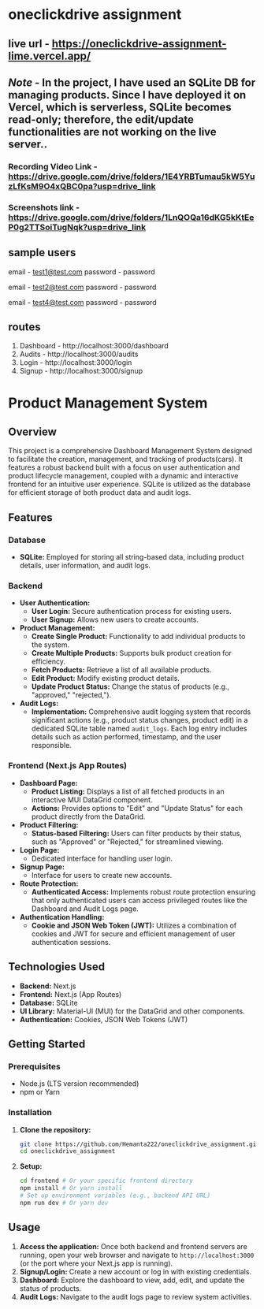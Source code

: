 # oneclickdrive assignment

## live url - https://oneclickdrive-assignment-lime.vercel.app/
## *Note* - In the project, I have used an SQLite DB for managing products. Since I have deployed it on Vercel, which is serverless, SQLite becomes read-only; therefore, the edit/update functionalities are not working on the live server..

### Recording Video Link - https://drive.google.com/drive/folders/1E4YRBTumau5kW5YuzLfKsM9O4xQBC0pa?usp=drive_link
### Screenshots link -  https://drive.google.com/drive/folders/1LnQOQa16dKG5kKtEeP0g2TTSoiTugNqk?usp=drive_link

## sample users
email - test1@test.com
password - password

email - test2@test.com
password - password

email - test4@test.com
password - password


## routes
1) Dashboard -  http://localhost:3000/dashboard
2) Audits - http://localhost:3000/audits
3) Login - http://localhost:3000/login
4) Signup - http://localhost:3000/signup

# Product Management System

## Overview

This project is a comprehensive Dashboard Management System designed to facilitate the creation, management, and tracking of products(cars). It features a robust backend built with a focus on user authentication and product lifecycle management, coupled with a dynamic and interactive frontend for an intuitive user experience. SQLite is utilized as the database for efficient storage of both product data and audit logs.

## Features

### Database

* **SQLite:** Employed for storing all string-based data, including product details, user information, and audit logs.

### Backend

* **User Authentication:**
    * **User Login:** Secure authentication process for existing users.
    * **User Signup:** Allows new users to create accounts.
* **Product Management:**
    * **Create Single Product:** Functionality to add individual products to the system.
    * **Create Multiple Products:** Supports bulk product creation for efficiency.
    * **Fetch Products:** Retrieve a list of all available products.
    * **Edit Product:** Modify existing product details.
    * **Update Product Status:** Change the status of products (e.g., "approved," "rejected,").
* **Audit Logs:**
    * **Implementation:** Comprehensive audit logging system that records significant actions (e.g., product status changes, product edit) in a dedicated SQLite table named `audit_logs`. Each log entry includes details such as action performed, timestamp, and the user responsible.

### Frontend (Next.js App Routes)

* **Dashboard Page:**
    * **Product Listing:** Displays a list of all fetched products in an interactive MUI DataGrid component.
    * **Actions:** Provides options to "Edit" and "Update Status" for each product directly from the DataGrid.
* **Product Filtering:**
    * **Status-based Filtering:** Users can filter products by their status, such as "Approved" or "Rejected," for streamlined viewing.
* **Login Page:**
    * Dedicated interface for handling user login.
* **Signup Page:**
    * Interface for users to create new accounts.
* **Route Protection:**
    * **Authenticated Access:** Implements robust route protection ensuring that only authenticated users can access privileged routes like the Dashboard and Audit Logs page.
* **Authentication Handling:**
    * **Cookie and JSON Web Token (JWT):** Utilizes a combination of cookies and JWT for secure and efficient management of user authentication sessions.

## Technologies Used

* **Backend:** Next.js
* **Frontend:** Next.js (App Routes)
* **Database:** SQLite
* **UI Library:** Material-UI (MUI) for the DataGrid and other components.
* **Authentication:** Cookies, JSON Web Tokens (JWT)

## Getting Started

### Prerequisites

* Node.js (LTS version recommended)
* npm or Yarn

### Installation

1.  **Clone the repository:**
    ```bash
    git clone https://github.com/Hemanta222/oneclickdrive_assignment.git
    cd oneclickdrive_assignment
    ```

3.  **Setup:**
    ```bash
    cd frontend # Or your specific frontend directory
    npm install # Or yarn install
    # Set up environment variables (e.g., backend API URL)
    npm run dev # Or yarn dev
    ```

## Usage

1.  **Access the application:** Once both backend and frontend servers are running, open your web browser and navigate to `http://localhost:3000` (or the port where your Next.js app is running).
2.  **Signup/Login:** Create a new account or log in with existing credentials.
3.  **Dashboard:** Explore the dashboard to view, add, edit, and update the status of products.
4.  **Audit Logs:** Navigate to the audit logs page to review system activities.


